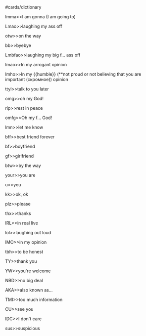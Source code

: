 #cards/dictionary 

Imma>>I am gonna (I am going to)

Lmao>>laughing my ass off <!--SR:!2024-03-03,55,310-->

otw>>on the way <!--SR:!2024-01-20,11,289-->

bb>>byebye <!--SR:!2024-01-31,13,300-->

Lmbfao>>laughing my big f... ass off

Imao>>In my arrogant opinion <!--SR:!2024-01-22,3,283-->

Imho>>In my {{humble}} (**not proud or not believing that you are important (скромное)) opinion <!--SR:!2024-02-25,46,294-->

ttyl>>talk to you later

omg>>oh my God!

rip>>rest in peace

omfg>>Oh my f... God! <!--SR:!2024-01-26,11,296-->

lmn>>let me know <!--SR:!2024-01-26,11,296-->

bff>>best friend forever <!--SR:!2024-01-28,13,299-->

bf>>boyfriend <!--SR:!2024-01-26,17,307-->

gf>>girlfriend <!--SR:!2024-02-26,39,304-->

btw>>by the way

your>>you are

u>>you <!--SR:!2024-01-28,18,310-->

kk>>ok, ok <!--SR:!2024-02-15,36,302-->

plz>>please <!--SR:!2024-03-02,45,304-->

thx>>thanks <!--SR:!2024-02-18,38,302-->

IRL>>in real live

lol>>laughing out loud <!--SR:!2024-02-05,17,320-->

IMO>>in my opinion

tbh>>to be honest

TY>>thank you

YW>>you're welcome <!--SR:!2024-02-03,29,274-->

NBD>>no big deal <!--SR:!2024-02-05,33,290-->

AKA>>also known as...

TMI>>too much information

CU>>see you

IDC>>I don't care <!--SR:!2024-01-28,14,293-->

sus>>suspicious